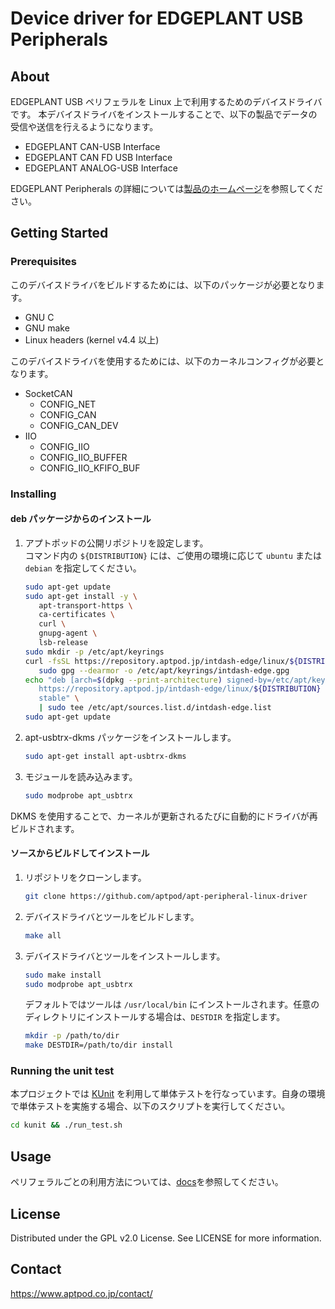 # Device driver for EDGEPLANT USB Peripherals

## About

EDGEPLANT USB ペリフェラルを Linux 上で利用するためのデバイスドライバです。
本デバイスドライバをインストールすることで、以下の製品でデータの受信や送信を行えるようになります。

- EDGEPLANT CAN-USB Interface
- EDGEPLANT CAN FD USB Interface
- EDGEPLANT ANALOG-USB Interface

EDGEPLANT Peripherals の詳細については[製品のホームページ](https://www.aptpod.co.jp/products/edgeplant/edgeplant-peripherals)を参照してください。

## Getting Started

### Prerequisites

このデバイスドライバをビルドするためには、以下のパッケージが必要となります。

- GNU C
- GNU make
- Linux headers (kernel v4.4 以上)

このデバイスドライバを使用するためには、以下のカーネルコンフィグが必要となります。

- SocketCAN
  - CONFIG_NET
  - CONFIG_CAN
  - CONFIG_CAN_DEV
- IIO
  - CONFIG_IIO
  - CONFIG_IIO_BUFFER
  - CONFIG_IIO_KFIFO_BUF

### Installing

#### deb パッケージからのインストール

1. アプトポッドの公開リポジトリを設定します。  
   コマンド内の `${DISTRIBUTION}` には、ご使用の環境に応じて `ubuntu` または `debian` を指定してください。

   ```sh
   sudo apt-get update
   sudo apt-get install -y \
      apt-transport-https \
      ca-certificates \
      curl \
      gnupg-agent \
      lsb-release
   sudo mkdir -p /etc/apt/keyrings
   curl -fsSL https://repository.aptpod.jp/intdash-edge/linux/${DISTRIBUTION}/gpg | \
      sudo gpg --dearmor -o /etc/apt/keyrings/intdash-edge.gpg
   echo "deb [arch=$(dpkg --print-architecture) signed-by=/etc/apt/keyrings/intdash-edge.gpg] \
      https://repository.aptpod.jp/intdash-edge/linux/${DISTRIBUTION} $(lsb_release -cs) \
      stable" \
      | sudo tee /etc/apt/sources.list.d/intdash-edge.list
   sudo apt-get update
   ```

2. apt-usbtrx-dkms パッケージをインストールします。

   ```sh
   sudo apt-get install apt-usbtrx-dkms
   ```

3. モジュールを読み込みます。

   ```sh
   sudo modprobe apt_usbtrx
   ```

DKMS を使用することで、カーネルが更新されるたびに自動的にドライバが再ビルドされます。

#### ソースからビルドしてインストール

1. リポジトリをクローンします。

   ```sh
   git clone https://github.com/aptpod/apt-peripheral-linux-driver
   ```

1. デバイスドライバとツールをビルドします。

   ```sh
   make all
   ```

1. デバイスドライバとツールをインストールします。

   ```sh
   sudo make install
   sudo modprobe apt_usbtrx
   ```

   デフォルトではツールは `/usr/local/bin` にインストールされます。任意のディレクトリにインストールする場合は、`DESTDIR` を指定します。

   ```sh
   mkdir -p /path/to/dir
   make DESTDIR=/path/to/dir install
   ```

### Running the unit test

本プロジェクトでは [KUnit](https://www.kernel.org/doc/html/latest/dev-tools/kunit/index.html) を利用して単体テストを行なっています。自身の環境で単体テストを実施する場合、以下のスクリプトを実行してください。

```sh
cd kunit && ./run_test.sh
```

## Usage

ペリフェラルごとの利用方法については、[docs](./docs/README.md)を参照してください。

## License

Distributed under the GPL v2.0 License. See LICENSE for more information.

## Contact

https://www.aptpod.co.jp/contact/
